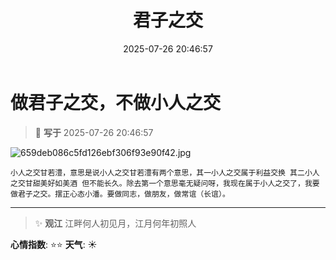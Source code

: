﻿---
title: 君子之交
date: 2025-07-26 20:46:57
tags:
  - 生活
categories:
  - 生活随笔
cover: http://img.upoorcake.cn/upoorcake/202507262049863.jpg
description:
---

# 做君子之交，不做小人之交 

> 📅 **写于** 2025-07-26 20:46:57

![659deb086c5fd126ebf306f93e90f42.jpg](http://img.upoorcake.cn/upoorcake/202507262104379.jpg)

	小人之交甘若澧，意思是说小人之交甘若澧有两个意思，其一小人之交属于利益交换 其二小人之交甘甜美好如美酒 但不能长久。除去第一个意思毫无疑问呀，我现在属于小人之交了，我要做君子之交。摆正心态小潘。要做同志，做朋友，做常谊（长谊）。
---

> ✨ **观江**
> 江畔何人初见月，江月何年初照人

**心情指数**: ⭐⭐
**天气**: ☀️

